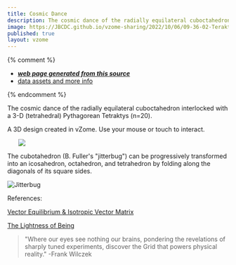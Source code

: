 ```yaml
---
title: Cosmic Dance
description: The cosmic dance of the radially equilateral cuboctahedron interlocked with a 3-D (tetrahedral) Pythagorean Tetraktys (n=20).    A 3D design created in vZome.  Use your mouse or touch to interact.
image: https://JBCDC.github.io/vzome-sharing/2022/10/06/09-36-02-TeraktysCuboctahedron/TeraktysCuboctahedron.png
published: true
layout: vzome
---
```


{% comment %}
 - [***web page generated from this source***](<https://JBCDC.github.io/vzome-sharing/2022/10/06/TeraktysCuboctahedron-09-36-02.html>)
 - [data assets and more info](<https://github.com/JBCDC/vzome-sharing/tree/main/2022/10/06/09-36-02-TeraktysCuboctahedron/>)
 
{% endcomment %}

The cosmic dance of the radially equilateral cuboctahedron interlocked with a 3-D (tetrahedral) Pythagorean Tetraktys (n=20).  

A 3D design created in vZome.  Use your mouse or touch to interact.

<vzome-viewer style="width: 87%; height: 60vh; margin: 5%"
       src="https://JBCDC.github.io/vzome-sharing/2022/10/06/09-36-02-TeraktysCuboctahedron/TeraktysCuboctahedron.vZome" >
  <img src="https://JBCDC.github.io/vzome-sharing/2022/10/06/09-36-02-TeraktysCuboctahedron/TeraktysCuboctahedron.png" />
</vzome-viewer>  

The cubotahedron (B. Fuller's "jitterbug") can be progressively transformed into an icosahedron, octahedron, and tetrahedron by folding along the diagonals of its square sides. 

![Jitterbug](http://s3.amazonaws.com/cosmometry/resources/images/000/000/098/original/jit_inout-10speed.gif)

References:

[Vector Equilibrium & Isotropic Vector Matrix](https://cosmometry.net/vector-equilibrium-&-isotropic-vector-matrix)  

[The Lightness of Being](http://www.lightnessofbeingbook.com/inside_what.html)  

>"Where our eyes see nothing our brains, pondering the revelations of sharply tuned experiments, discover the Grid that powers physical reality." -Frank Wilczek
